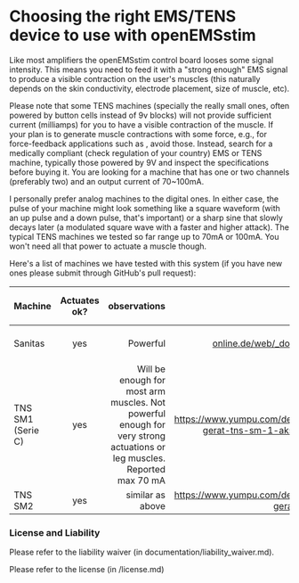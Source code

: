 # Choosing the right EMS/TENS device to use with openEMSstim

Like most amplifiers the openEMSstim control board looses some signal intensity. This means you need to feed it with a "strong enough" EMS signal to produce a visible contraction on the user's muscles (this naturally depends on the skin conductivity, electrode placement, size of muscle, etc). 

Please note that some TENS machines (specially the really small ones, often powered by button cells instead of 9v blocks) will not provide sufficient current (milliamps) for you to have a visible contraction of the muscle. If your plan is to generate muscle contractions with some force, e.g., for force-feedback applications such as <this one>, avoid those. Instead, search for a medically compliant (check regulation of your country) EMS or TENS machine, typically those powered by 9V and inspect the specifications before buying it. You are looking for a machine that has one or two channels (preferably two) and an output current of 70~100mA.  

I personally prefer analog machines to the digital ones. In either case, the pulse of your machine might look something like a square waveform (with an up pulse and a down pulse, that's important) or a  sharp sine that slowly decays later (a modulated square wave with a faster and higher attack). The typical TENS machines we tested so far range up to 70mA or 100mA. You won't need all that power to actuate a muscle though. 

Here's a list of machines we have tested with this system (if you have new ones please submit through GitHub's pull request):

| Machine       | Actuates ok?   | observations  	| Link | analog or digital? | no. of channels |  
| ------------- |:--------:| ---------:|------------:|------------:|------------:|
| Sanitas  		|yes 	|Powerful 	|http://www.sanitas-online.de/web/_dokumente/GAs/therapie/752.907-0212_SEM43.pdf| digital | 2 | 
| TNS SM1 (Serie C) 		|yes		|Will be enough for most arm muscles. Not powerful enough for very strong actuations or leg muscles. Reported max 70 mA 		| https://www.yumpu.com/de/document/view/2545660/tens-gerat-tns-sm-1-aks-reizstromgerat-schwa-medico | analog | 2 | 
| TNS SM2 		|yes		|similar as above			|https://www.yumpu.com/de/document/view/2534032/tens-gerat-tns-sm-2-mf-schwa-medico| analog | 2 | 

### License and Liability

Please refer to the liability waiver (in documentation/liability_waiver.md).

Please refer to the license (in /license.md)

